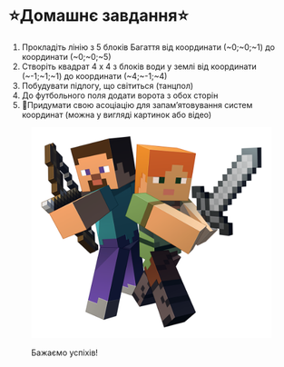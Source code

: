 # ⭐️Домашнє завдання⭐️

1. Прокладіть лінію з 5 блоків Багаття від координати (\~0;\~0;\~1) до координати (\~0;\~0;\~5)
2. Створіть квадрат 4 х 4 з блоків води у землі від координати (\~-1;\~1;\~1) до координати (\~4;\~-1;\~4)
3. Побудувати підлогу, що світиться (танцпол)
4. До футбольного поля додати ворота з обох сторін
5. 🌟Придумати свою асоціацію для запам’ятовування систем координат (можна у вигляді картинок або відео)

<figure><img src=".gitbook/assets/image (2).png" alt=""><figcaption><p>Бажаємо успіхів!</p></figcaption></figure>
